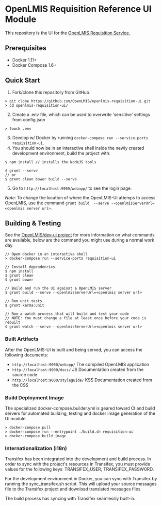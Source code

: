 # OpenLMIS Requisition Reference UI Module
This repository is the UI for the [OpenLMIS Requisition Service.](https://github.com/OpenLMIS/openlmis-requisition)

## Prerequisites
* Docker 1.11+
* Docker Compose 1.6+

## Quick Start
1. Fork/clone this repository from GitHub.

 ```shell
> git clone https://github.com/OpenLMIS/openlmis-requisition-ui.git
> cd openlmis-requisition-ui/
 ```
2. Create a .env file, which can be used to overwrite 'sensitive' settings from config.json
```shell
> touch .env
```
3. Develop w/ Docker by running `docker-compose run --service-ports requisition-ui`.
4. You should now be in an interactive shell inside the newly created development environment, build the project with: 
```shell
$ npm install // installs the NodeJS tools

$ grunt --serve
// or
$ grunt clean bower build --serve
```
5. Go to `http://localhost:9000/webapp/` to see the login page.

*Note:* To change the location of where the OpenLMIS-UI attemps to access OpenLMIS, use the command `grunt build  --serve --openlmisServerUrl=<openlmis server url>`.

## Building & Testing
See the [OpenLMIS/dev-ui project](https://github.com/OpenLMIS/dev-ui) for more information on what commands are available, below are the command you might use during a normal work day.

```shell
// Open docker in an interactive shell
> docker-compose run --service-ports requisition-ui

// Install dependencies 
$ npm install
$ grunt clean
$ grunt bower

// Build and run the UI against a OpenLMIS server
$ grunt build --serve --openlmisServerUrl=<openlmis server url>

// Run unit tests
$ grunt karma:unit

// Run a watch process that will build and test your code
// NOTE: You must change a file at least once before your code is rebuilt
$ grunt watch --serve --openlmisServerUrl=<openlmis server url>

```

### Built Artifacts
After the OpenLMIS-UI is built and being served, you can access the following documents:
- `http://localhost:9000/webapp/` The compiled OpenLMIS application
- `http://localhost:9000/docs/` JS Documentation created from the source code
- `http://localhost:9000/styleguide/` KSS Documentation created from the CSS


### Build Deployment Image
The specialized docker-compose.builder.yml is geared toward CI and build
servers for automated building, testing and docker image generation of
the UI module.

```shell
> docker-compose pull
> docker-compose run --entrypoint ./build.sh requisition-ui
> docker-compose build image
```

### Internationalization (i18n)
Transifex has been integrated into the development and build process. In order to sync with the project's resources in Transifex, you must provide values for the following keys: TRANSIFEX_USER, TRANSIFEX_PASSWORD.

For the development environment in Docker, you can sync with Transifex by running the sync_transifex.sh script. This will upload your source messages file to the Transifex project and download translated messages files.

The build process has syncing with Transifex seamlessly built-in.
